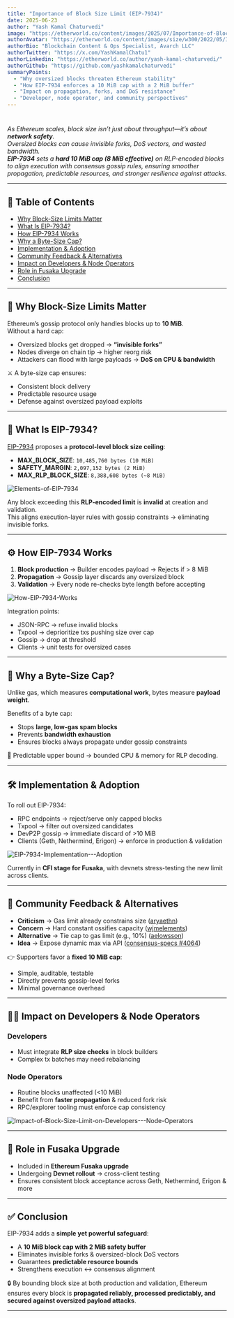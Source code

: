 ```yaml
---
title: "Importance of Block Size Limit (EIP-7934)"
date: 2025-06-23
author: "Yash Kamal Chaturvedi"
image: "https://etherworld.co/content/images/2025/07/Importance-of-Block-Size-Limit--EIP-7934-.jpg"
authorAvatar: "https://etherworld.co/content/images/size/w300/2022/05/IMG.jpg"
authorBio: "Blockchain Content & Ops Specialist, Avarch LLC"
authorTwitter: "https://x.com/YashKamalChatu1"
authorLinkedin: "https://etherworld.co/author/yash-kamal-chaturvedi/"
authorGithub: "https://github.com/yashkamalchaturvedi"
summaryPoints:
  - "Why oversized blocks threaten Ethereum stability"
  - "How EIP-7934 enforces a 10 MiB cap with a 2 MiB buffer"
  - "Impact on propagation, forks, and DoS resistance"
  - "Developer, node operator, and community perspectives"
---
```


#

_As Ethereum scales, block size isn’t just about throughput—it’s about **network safety**.  
Oversized blocks can cause invisible forks, DoS vectors, and wasted bandwidth.  
**EIP-7934** sets a **hard 10 MiB cap (8 MiB effective)** on RLP-encoded blocks to align execution with consensus gossip rules, ensuring smoother propagation, predictable resources, and stronger resilience against attacks._

---

## 📌 Table of Contents
- [Why Block-Size Limits Matter](#why-block-size-limits-matter)  
- [What Is EIP-7934?](#what-is-eip-7934)  
- [How EIP-7934 Works](#how-eip-7934-works)  
- [Why a Byte-Size Cap?](#why-a-byte-size-cap)  
- [Implementation & Adoption](#implementation--adoption)  
- [Community Feedback & Alternatives](#community-feedback--alternatives)  
- [Impact on Developers & Node Operators](#impact-on-developers--node-operators)  
- [Role in Fusaka Upgrade](#role-in-fusaka-upgrade)  
- [Conclusion](#conclusion)  

---

## 🔑 Why Block-Size Limits Matter

Ethereum’s gossip protocol only handles blocks up to **10 MiB**.  
Without a hard cap:  
- Oversized blocks get dropped → **“invisible forks”**  
- Nodes diverge on chain tip → higher reorg risk  
- Attackers can flood with large payloads → **DoS on CPU & bandwidth**  

⚔️ A byte-size cap ensures:  
- Consistent block delivery  
- Predictable resource usage  
- Defense against oversized payload exploits  

---

## 📜 What Is EIP-7934?

[EIP-7934](https://eipsinsight.com/eips/eip-7934) proposes a **protocol-level block size ceiling**:  

- **MAX_BLOCK_SIZE**: `10,485,760 bytes (10 MiB)`  
- **SAFETY_MARGIN**: `2,097,152 bytes (2 MiB)`  
- **MAX_RLP_BLOCK_SIZE**: `8,388,608 bytes (~8 MiB)`  

![Elements-of-EIP-7934](https://etherworld.co/content/images/2025/07/Elements-of-EIP-7934.jpg)  

Any block exceeding this **RLP-encoded limit** is **invalid** at creation and validation.  
This aligns execution-layer rules with gossip constraints → eliminating invisible forks.  

---

## ⚙️ How EIP-7934 Works

1. **Block production** → Builder encodes payload → Rejects if > 8 MiB  
2. **Propagation** → Gossip layer discards any oversized block  
3. **Validation** → Every node re-checks byte length before accepting  

![How-EIP-7934-Works](https://etherworld.co/content/images/2025/07/How-EIP-7934-Works.jpg)  

Integration points:  
- JSON-RPC → refuse invalid blocks  
- Txpool → deprioritize txs pushing size over cap  
- Gossip → drop at threshold  
- Clients → unit tests for oversized cases  

---

## 📏 Why a Byte-Size Cap?

Unlike gas, which measures **computational work**, bytes measure **payload weight**.  

Benefits of a byte cap:  
- Stops **large, low-gas spam blocks**  
- Prevents **bandwidth exhaustion**  
- Ensures blocks always propagate under gossip constraints  

🎯 Predictable upper bound → bounded CPU & memory for RLP decoding.  

---

## 🛠️ Implementation & Adoption

To roll out EIP-7934:  
- RPC endpoints → reject/serve only capped blocks  
- Txpool → filter out oversized candidates  
- DevP2P gossip → immediate discard of >10 MiB  
- Clients (Geth, Nethermind, Erigon) → enforce in production & validation  

![EIP-7934-Implementation---Adoption](https://etherworld.co/content/images/2025/07/EIP-7934-Implementation---Adoption.jpg)  

Currently in **CFI stage for Fusaka**, with devnets stress-testing the new limit across clients.  

---

## 💬 Community Feedback & Alternatives

- **Criticism** → Gas limit already constrains size ([aryaethn](https://ethereum-magicians.org/u/aryaethn))  
- **Concern** → Hard constant ossifies capacity ([wjmelements](https://ethereum-magicians.org/u/wjmelements))  
- **Alternative** → Tie cap to gas limit (e.g., 10%) ([aelowsson](https://ethereum-magicians.org/u/aelowsson))  
- **Idea** → Expose dynamic max via API ([consensus-specs #4064](https://github.com/ethereum/consensus-specs/issues/4064))  

👉 Supporters favor a **fixed 10 MiB cap**:  
- Simple, auditable, testable  
- Directly prevents gossip-level forks  
- Minimal governance overhead  

---

## 👩‍💻 Impact on Developers & Node Operators

### Developers
- Must integrate **RLP size checks** in block builders  
- Complex tx batches may need rebalancing  

### Node Operators
- Routine blocks unaffected (<10 MiB)  
- Benefit from **faster propagation** & reduced fork risk  
- RPC/explorer tooling must enforce cap consistency  

![Impact-of-Block-Size-Limit-on-Developers---Node-Operators](https://etherworld.co/content/images/2025/07/Impact-of-Block-Size-Limit-on-Developers---Node-Operators.jpg)  

---

## 🚀 Role in Fusaka Upgrade

- Included in **Ethereum Fusaka upgrade**  
- Undergoing **Devnet rollout** → cross-client testing  
- Ensures consistent block acceptance across Geth, Nethermind, Erigon & more  

---

## ✅ Conclusion

EIP-7934 adds a **simple yet powerful safeguard**:  
- A **10 MiB block cap with 2 MiB safety buffer**  
- Eliminates invisible forks & oversized-block DoS vectors  
- Guarantees **predictable resource bounds**  
- Strengthens execution ↔ consensus alignment  

🔒 By bounding block size at both production and validation, Ethereum ensures every block is **propagated reliably, processed predictably, and secured against oversized payload attacks**.  

---
